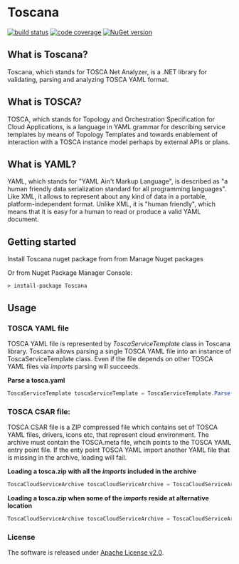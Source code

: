 # Toscana

[![build status](http://teamcity.codebetter.com/app/rest/builds/buildType:id:Toscana/statusIcon)](http://teamcity.codebetter.com/viewType.html?buildTypeId=Toscana&guest=1) [![code coverage](https://img.shields.io/teamcity/coverage/Toscana.svg)](http://teamcity.codebetter.com/viewType.html?buildTypeId=Toscana&guest=1) [![NuGet version](https://badge.fury.io/nu/Toscana.svg)](https://badge.fury.io/nu/Toscana) 


## What is Toscana?
Toscana, which stands for TOSCA Net Analyzer, is a .NET library for validating, parsing and analyzing TOSCA YAML format.


## What is TOSCA?
TOSCA, which stands for Topology and Orchestration Specification for Cloud Applications, 
is a language in YAML grammar for describing service templates by means of Topology Templates and towards enablement 
of interaction with a TOSCA instance model perhaps by external APIs or plans.  

## What is YAML?
YAML, which stands for "YAML Ain't Markup Language", is described as "a human friendly data serialization 
standard for all programming languages". Like XML, it allows to represent about any kind of data in a portable, 
platform-independent format. Unlike XML, it is "human friendly", which means that it is easy for a human to read 
or produce a valid YAML document.

## Getting started
Install Toscana nuget package from from Manage Nuget packages

Or from Nuget Package Manager Console: 

```Batch
> install-package Toscana
```

## Usage

### TOSCA YAML file

TOSCA YAML file is represented by _ToscaServiceTemplate_ class in Toscana library. 
Toscana allows parsing a single TOSCA YAML file into an instance of ToscaServiceTemplate class. 
Even if the file depends on other TOSCA YAML files via _imports_ parsing will succeeds.

**Parse a tosca.yaml**
```C#
ToscaServiceTemplate toscaServiceTemplate = ToscaServiceTemplate.Parse("tosca.yaml");
```

### TOSCA CSAR file:

TOSCA CSAR file is a ZIP compressed file which contains set of TOSCA YAML files, drivers, icons etc, that represent cloud environment.
The archive must contain the TOSCA.meta file, whcih points to the TOSCA YAML entry point file. If the enty point TOSCA YAML import 
another YAML file that is missing in the archive, loading will fail.

**Loading a tosca.zip with all the _imports_ included in the archive**

```C#
ToscaCloudServiceArchive toscaCloudServiceArchive = ToscaCloudServiceArchive.Load("tosca.zip");
```

**Loading a tosca.zip when some of the _imports_ reside at alternative location**

```C#
ToscaCloudServiceArchive toscaCloudServiceArchive = ToscaCloudServiceArchive.Load("tosca.zip", @"C:\tosca_imports\");
```

### License
The software is released under [Apache License v2.0](LICENSE). 
